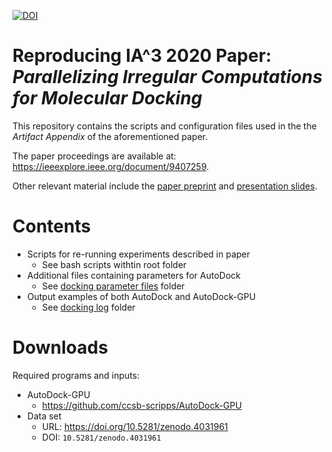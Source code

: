 [![DOI](https://zenodo.org/badge/302362741.svg)](https://zenodo.org/badge/latestdoi/302362741)

# Reproducing IA^3 2020 Paper: _Parallelizing Irregular Computations for Molecular Docking_

This repository contains the scripts and configuration files used in the the _Artifact Appendix_ of the aforementioned paper. 

The paper proceedings are available at: https://ieeexplore.ieee.org/document/9407259.

Other relevant material include the [paper preprint](https://www.esa.informatik.tu-darmstadt.de/assets/publications/materials/2020/2020_IA3_LVS.pdf) and [presentation slides](https://www.esa.informatik.tu-darmstadt.de/assets/publications/materials/2020/2020_IA3_LVS_slides.pdf).

# Contents

* Scripts for re-running experiments described in paper
	* See bash scripts withtin root folder
* Additional files containing parameters for AutoDock
	* See [docking parameter files](./dpf_autodock426) folder
* Output examples of both AutoDock and AutoDock-GPU
	* See [docking log](./dlg_examples) folder

# Downloads

Required programs and inputs:

* AutoDock-GPU
	*  https://github.com/ccsb-scripps/AutoDock-GPU
* Data set
	* URL: https://doi.org/10.5281/zenodo.4031961
	* DOI: `10.5281/zenodo.4031961`


